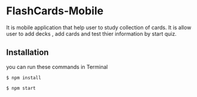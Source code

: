 # FlashCards-Mobile
It is mobile application that help user to study collection of cards.
It is allow user to add decks , add cards and test thier information by start quiz.

## Installation
you can run these commands in Terminal
```
$ npm install
```
```
$ npm start
```

